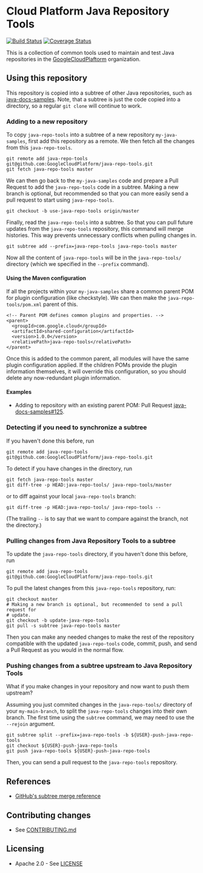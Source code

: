 # Cloud Platform Java Repository Tools

[![Build
Status](https://travis-ci.org/GoogleCloudPlatform/java-repo-tools.svg?branch=master)](https://travis-ci.org/GoogleCloudPlatform/java-repo-tools)
[![Coverage
Status](https://codecov.io/gh/GoogleCloudPlatform/java-repo-tools/branch/master/graph/badge.svg)](https://codecov.io/gh/GoogleCloudPlatform/java-repo-tools)

This is a collection of common tools used to maintain and test Java repositories
in the [GoogleCloudPlaftorm](https://github.com/GoogleCloudPlatform)
organization.


## Using this repository

This repository is copied into a subtree of other Java repositories, such as
[java-docs-samples](/GoogleCloudPlatform/java-docs-samples). Note, that a
subtree is just the code copied into a directory, so a regular `git clone` will
continue to work.


### Adding to a new repository

To copy `java-repo-tools` into a subtree of a new repository `my-java-samples`,
first add this repository as a remote. We then fetch all the changes from this
`java-repo-tools`.

```
git remote add java-repo-tools git@github.com:GoogleCloudPlatform/java-repo-tools.git
git fetch java-repo-tools master
```

We can then go back to the `my-java-samples` code and prepare a Pull Request to
add the `java-repo-tools` code in a subtree. Making a new branch is optional, but
recommended so that you can more easily send a pull request to start using
`java-repo-tools`.

```
git checkout -b use-java-repo-tools origin/master
```

Finally, read the `java-repo-tools` into a subtree. So that you can pull future
updates from the `java-repo-tools` repository, this command will merge histories.
This way prevents unnecessary conflicts when pulling changes in.

```
git subtree add --prefix=java-repo-tools java-repo-tools master
```

Now all the content of `java-repo-tools` will be in the `java-repo-tools/`
directory (which we specified in the `--prefix` command).

#### Using the Maven configuration

If all the projects within your `my-java-samples` share a common parent POM for
plugin configuration (like checkstyle). We can then make the
`java-repo-tools/pom.xml` parent of this.

```
<!-- Parent POM defines common plugins and properties. -->
<parent>
  <groupId>com.google.cloud</groupId>
  <artifactId>shared-configuration</artifactId>
  <version>1.0.0</version>
  <relativePath>java-repo-tools</relativePath>
</parent>
```

Once this is added to the common parent, all modules will have the same plugin
configuration applied. If the children POMs provide the plugin information
themselves, it will override this configuration, so you should delete any
now-redundant plugin information.


#### Examples

- Adding to repository with an existing parent POM: Pull Request
  [java-docs-samples#125][java-docs-samples-125].

[java-docs-samples-125]: https://github.com/GoogleCloudPlatform/java-docs-samples/pull/125


### Detecting if you need to synchronize a subtree

If you haven't done this before, run

```
git remote add java-repo-tools git@github.com:GoogleCloudPlatform/java-repo-tools.git
```

To detect if you have changes in the directory, run

```
git fetch java-repo-tools master
git diff-tree -p HEAD:java-repo-tools/ java-repo-tools/master
```

or to diff against your local `java-repo-tools` branch:

```
git diff-tree -p HEAD:java-repo-tools/ java-repo-tools --
```

(The trailing `--` is to say that we want to compare against the branch, not the
directory.)


### Pulling changes from Java Repository Tools to a subtree

To update the `java-repo-tools` directory, if you haven't done this before, run

```
git remote add java-repo-tools git@github.com:GoogleCloudPlatform/java-repo-tools.git
```

To pull the latest changes from this `java-repo-tools` repository, run:

```
git checkout master
# Making a new branch is optional, but recommended to send a pull request for
# update.
git checkout -b update-java-repo-tools
git pull -s subtree java-repo-tools master
```

Then you can make any needed changes to make the rest of the repository
compatible with the updated `java-repo-tools` code, commit, push, and send a
Pull Request as you would in the normal flow.


### Pushing changes from a subtree upstream to Java Repository Tools

What if you make changes in your repository and now want to push them upstream?

Assuming you just commited changes in the `java-repo-tools/` directory of your
`my-main-branch`, to split the `java-repo-tools` changes into their own branch.
The first time using the `subtree` command, we may need to use the `--rejoin`
argument.

```
git subtree split --prefix=java-repo-tools -b ${USER}-push-java-repo-tools
git checkout ${USER}-push-java-repo-tools
git push java-repo-tools ${USER}-push-java-repo-tools
```

Then, you can send a pull request to the `java-repo-tools` repository.


## References

- [GitHub's subtree merge reference](https://help.github.com/articles/about-git-subtree-merges/)

## Contributing changes

-  See [CONTRIBUTING.md](CONTRIBUTING.md)


## Licensing

- Apache 2.0 - See [LICENSE](LICENSE)

